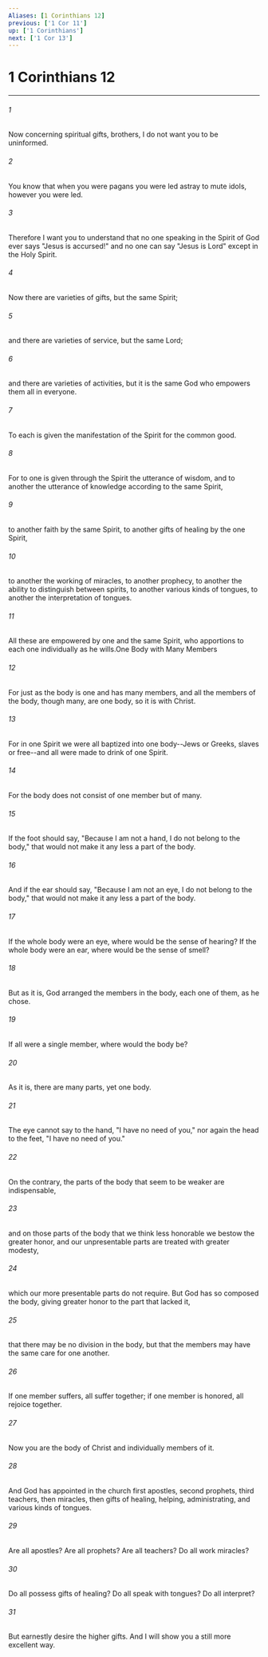 ```yaml
---
Aliases: [1 Corinthians 12]
previous: ['1 Cor 11']
up: ['1 Corinthians']
next: ['1 Cor 13']
---
```

# 1 Corinthians 12

***

 

###### 1 
Now concerning spiritual gifts, brothers, I do not want you to be uninformed. 
 

###### 2 
You know that when you were pagans you were led astray to mute idols, however you were led. 
 

###### 3 
Therefore I want you to understand that no one speaking in the Spirit of God ever says "Jesus is accursed!" and no one can say "Jesus is Lord" except in the Holy Spirit.
 
 

###### 4 
Now there are varieties of gifts, but the same Spirit; 
 

###### 5 
and there are varieties of service, but the same Lord; 
 

###### 6 
and there are varieties of activities, but it is the same God who empowers them all in everyone. 
 

###### 7 
To each is given the manifestation of the Spirit for the common good. 
 

###### 8 
For to one is given through the Spirit the utterance of wisdom, and to another the utterance of knowledge according to the same Spirit, 
 

###### 9 
to another faith by the same Spirit, to another gifts of healing by the one Spirit, 
 

###### 10 
to another the working of miracles, to another prophecy, to another the ability to distinguish between spirits, to another various kinds of tongues, to another the interpretation of tongues. 
 

###### 11 
All these are empowered by one and the same Spirit, who apportions to each one individually as he wills.One Body with Many Members
 
 

###### 12 
For just as the body is one and has many members, and all the members of the body, though many, are one body, so it is with Christ. 
 

###### 13 
For in one Spirit we were all baptized into one body--Jews or Greeks, slaves or free--and all were made to drink of one Spirit.
 
 

###### 14 
For the body does not consist of one member but of many. 
 

###### 15 
If the foot should say, "Because I am not a hand, I do not belong to the body," that would not make it any less a part of the body. 
 

###### 16 
And if the ear should say, "Because I am not an eye, I do not belong to the body," that would not make it any less a part of the body. 
 

###### 17 
If the whole body were an eye, where would be the sense of hearing? If the whole body were an ear, where would be the sense of smell? 
 

###### 18 
But as it is, God arranged the members in the body, each one of them, as he chose. 
 

###### 19 
If all were a single member, where would the body be? 
 

###### 20 
As it is, there are many parts, yet one body.
 
 

###### 21 
The eye cannot say to the hand, "I have no need of you," nor again the head to the feet, "I have no need of you." 
 

###### 22 
On the contrary, the parts of the body that seem to be weaker are indispensable, 
 

###### 23 
and on those parts of the body that we think less honorable we bestow the greater honor, and our unpresentable parts are treated with greater modesty, 
 

###### 24 
which our more presentable parts do not require. But God has so composed the body, giving greater honor to the part that lacked it, 
 

###### 25 
that there may be no division in the body, but that the members may have the same care for one another. 
 

###### 26 
If one member suffers, all suffer together; if one member is honored, all rejoice together.
 
 

###### 27 
Now you are the body of Christ and individually members of it. 
 

###### 28 
And God has appointed in the church first apostles, second prophets, third teachers, then miracles, then gifts of healing, helping, administrating, and various kinds of tongues. 
 

###### 29 
Are all apostles? Are all prophets? Are all teachers? Do all work miracles? 
 

###### 30 
Do all possess gifts of healing? Do all speak with tongues? Do all interpret? 
 

###### 31 
But earnestly desire the higher gifts.
 And I will show you a still more excellent way.
 
